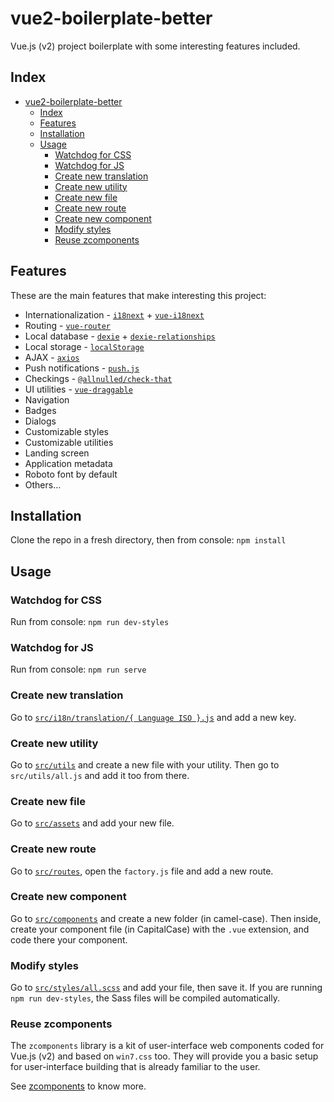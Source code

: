 # vue2-boilerplate-better

Vue.js (v2) project boilerplate with some interesting features included.

## Index

- [vue2-boilerplate-better](#vue2-boilerplate-better)
  - [Index](#index)
  - [Features](#features)
  - [Installation](#installation)
  - [Usage](#usage)
    - [Watchdog for CSS](#watchdog-for-css)
    - [Watchdog for JS](#watchdog-for-js)
    - [Create new translation](#create-new-translation)
    - [Create new utility](#create-new-utility)
    - [Create new file](#create-new-file)
    - [Create new route](#create-new-route)
    - [Create new component](#create-new-component)
    - [Modify styles](#modify-styles)
    - [Reuse zcomponents](#reuse-zcomponents)

## Features

These are the main features that make interesting this project:

 - Internationalization - [`i18next`](https://github.com/i18next/i18next) + [`vue-i18next`](https://github.com/panter/vue-i18next)
 - Routing - [`vue-router`](https://github.com/vuejs/vue-router)
 - Local database - [`dexie`](https://github.com/dexie/Dexie.js) + [`dexie-relationships`](https://github.com/ignasbernotas/dexie-relationships)
 - Local storage - [`localStorage`](https://developer.mozilla.org/es/docs/Web/API/Window/localStorage)
 - AJAX - [`axios`](https://github.com/axios/axios)
 - Push notifications - [`push.js`](https://github.com/Nickersoft/push.js/)
 - Checkings - [`@allnulled/check-that`](https://github.com/allnulled/check-that)
 - UI utilities - [`vue-draggable`](https://github.com/SortableJS/Vue.Draggable)
 - Navigation
 - Badges
 - Dialogs
 - Customizable styles
 - Customizable utilities
 - Landing screen
 - Application metadata
 - Roboto font by default
 - Others...

## Installation

Clone the repo in a fresh directory, then from console: `npm install`

## Usage

### Watchdog for CSS

Run from console: `npm run dev-styles`

### Watchdog for JS

Run from console: `npm run serve`

### Create new translation

Go to [`src/i18n/translation/{ Language ISO }.js`](./src/i18n/README.md) and add a new key.

### Create new utility

Go to [`src/utils`](./src/utils/README.md) and create a new file with your utility. Then go to `src/utils/all.js` and add it too from there.

### Create new file

Go to [`src/assets`](./src/assets/README.md) and add your new file.

### Create new route

Go to [`src/routes`](./src/routes/README.md), open the `factory.js` file and add a new route.

### Create new component

Go to [`src/components`](./src/components/README.md) and create a new folder (in camel-case). Then inside, create your component file (in CapitalCase) with the `.vue` extension, and code there your component.

### Modify styles

Go to [`src/styles/all.scss`](./src/styles/README.md) and add your file, then save it. If you are running `npm run dev-styles`, the Sass files will be compiled automatically.

### Reuse zcomponents

The `zcomponents` library is a kit of user-interface web components coded for Vue.js (v2) and based on `win7.css` too. They will provide you a basic setup for user-interface building that is already familiar to the user.

See [zcomponents](./src/components/zcomponents/zcomponents.md) to know more.